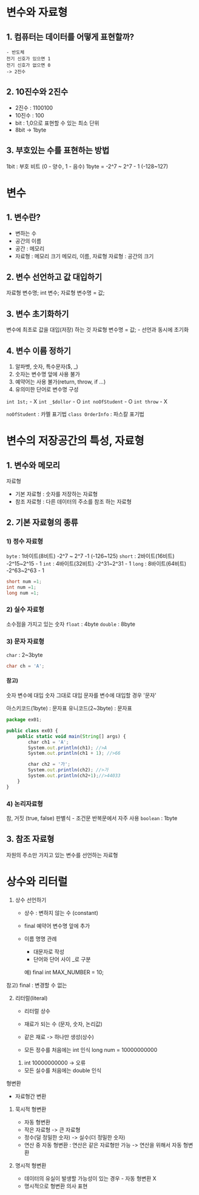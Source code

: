 # 변수와 자료형
## 1. 컴퓨터는 데이터를 어떻게 표현할까?
	- 반도체 
	전기 신호가 있으면 1
	전기 신호가 없으면 0
	-> 2진수
	
## 2. 10진수와 2진수
- 2진수 : 1100100
- 10진수 : 100
- bit : 1,0으로 표현할 수 있는 최소 단위
- 8bit -> 1byte

## 3. 부호있는 수를 표현하는 방법
1bit : 부호 비트 (0 - 양수, 1 - 음수)
1byte = -2^7 ~ 2^7 - 1 (-128~127)

# 변수
## 1. 변수란? 
- 변하는 수
- 공간의 이름 
- 공간 : 메모리 
- 자료형 : 메모리 크기
	메모리, 이름, 자료형
    자료형 : 공간의 크기 
	
## 2. 변수 선언하고 값 대입하기
자료형 변수명;
int 변수;	
자료형 변수명 = 값;
		
	
## 3. 변수 초기화하기
변수에 최초로 값을 대입(저장) 하는 것 
자료형 변수명 = 값;  - 선언과 동시에 초기화
	
## 4. 변수 이름 정하기
1) 알파벳, 숫자, 특수문자($, _)
2) 숫자는 변수명 앞에 사용 불가 
3) 예약어는 사용 불가(return, throw, if ...)
4) 유의미한 단어로 변수명 구성 
	
`int 1st;` - X
`int _$dollor` - O
`int noOfStudent` - O
`int throw` - X
		
		
`noOfStudent` : 카멜 표기법
`class OrderInfo` : 파스칼 표기법
		
	
# 변수의 저장공간의 특성, 자료형
## 1. 변수와 메모리
자료형 
- 기본 자료형 : 숫자를 저장하는 자료형 
- 참조 자료형 : 다른 데이터의 주소를 참조 하는 자료형 

## 2. 기본 자료형의 종류

### 1) 정수 자료형
`byte` : 1바이트(8비트) -2^7 ~ 2^7 -1 (-126~125)
`short` : 2바이트(16비트)  -2^15~2^15 - 1 
`int`    : 4바이트(32비트) -2^31~2^31 - 1
`long`  : 8바이트(64비트) -2^63~2^63 - 1
```java
short num =1;
int num =1;
long num =1;
```

### 2) 실수 자료형
소수점을 가지고 있는 숫자 
`float` : 4byte
`double` : 8byte
	
### 3) 문자 자료형
`char` : 2~3byte
```java
char ch = 'A';
```

#### 참고) 
숫자 변수에 대입 숫자 그대로 대입 
문자를 변수에 대입할 경우 '문자'

아스키코드(1byte) : 문자표
유니코드(2~3byte) : 문자표

```js
package ex01;

public class ex03 {
    public static void main(String[] args) {
        char ch1 = 'A';
        System.out.println(ch1); //>A
        System.out.println(ch1 + 1); //>66

        char ch2 = '가';
        System.out.println(ch2); //>가
        System.out.println(ch2+1);//>44033
    }
}
```
				

### 4) 논리자료형
참, 거짓 (true, false)
판별식 - 조건문 반복문에서 자주 사용
`boolean` : 1byte

## 3. 참조 자료형
자원의 주소만 가지고 있는 변수를 선언하는 자료형

# 상수와 리터럴
1. 상수 선언하기
	- 상수 : 변하지 않는 수 (constant)
	- final 예약어 변수명 앞에 추가 
	-  이름 명명 관례 
		- 대문자로 작성 
		- 단어와 단어 사이 _로 구분 
		
		 예) final int MAX_NUMBER = 10;
		
참고) final : 변경할 수 없는 
		
2. 리터럴(literal)
	
	- 리터럴 상수 
	- 재료가 되는 수 (문자, 숫자, 논리값)
	- 같은 재료 -> 하나만 생성(상수)		
	
	
	- 모든 정수를 처음에는 int 인식 
	long num = 10000000000
			
	1) int 10000000000 -> 오류 
	
	- 모든 실수를 처음에는 double 인식 
			
	
형변환
- 자료형간 변환 

1. 묵시적 형변환
	- 자동 형변환 
	- 작은 자료형 -> 큰 자료형 
	- 정수(덜 정밀한 숫자) -> 실수(더 정밀한 숫자)
	- 연산 중 자동 형변환  : 연산은 같은 자료형만 가능  -> 연산을 위해서 자동 형변환 
		
2. 명시적 형변환
	- 데이터의 유실이 발생할 가능성이 있는 경우 - 자동 형변환 X
	- 명시적으로 형변환 의사 표현 
